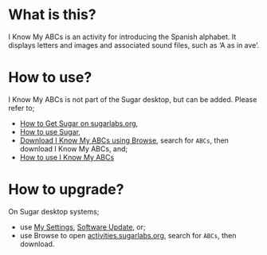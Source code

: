What is this?
=============

I Know My ABCs is an activity for introducing the Spanish alphabet. It displays letters and images and associated sound files, such as ‘A as in ave’.

How to use?
===========

I Know My ABCs is not part of the Sugar desktop, but can be added.  Please refer to;

* [How to Get Sugar on sugarlabs.org](https://sugarlabs.org/),
* [How to use Sugar](https://help.sugarlabs.org/),
* [Download I Know My ABCs using Browse](https://activities.sugarlabs.org/), search for `ABCs`, then download I Know My ABCs, and;
* [How to use I Know My ABCs](https://help.sugarlabs.org/iknowmyabcs.html)

How to upgrade?
===============

On Sugar desktop systems;
* use [My Settings](https://help.sugarlabs.org/my_settings.html), [Software Update](https://help.sugarlabs.org/my_settings.html#software-update), or;
* use Browse to open [activities.sugarlabs.org](https://activities.sugarlabs.org/), search for `ABCs`, then download.
